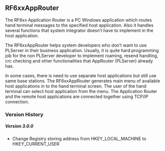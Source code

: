 ## RF6xxAppRouter

The RF6xx Application Router is a PC Windows application which routes hand
terminal messages to the specified host application. Also it handles several functions
that system integrator doesn’t have to implement in the host application.

The RF6xxAppRouter helps system developers who don’t want to use PLServer in
their business application. Usually, it is quite hard programming job for the non
PLServer developer to implement roaming, resend handling, crc checking and other
functionalities that AppRouter (PLServer) already has.

In some cases, there is need to use separate host applications but still use same base
stations. The RF6xxAppRouter generates main menu of available host applications in
to the hand terminal screen. The user of the hand terminal can select host application
from the menu. The Application Router and the remote host applications are
connected together using TCP/IP connection.

### Version History

##### Version 3.0.0
- Change Registry storing address from HKEY_LOCAL_MACHINE to HKEY_CURRENT_USER